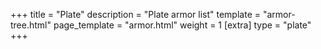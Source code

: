 +++
title = "Plate"
description = "Plate armor list"
template = "armor-tree.html"
page_template = "armor.html"
weight = 1
[extra]
type = "plate"
+++
